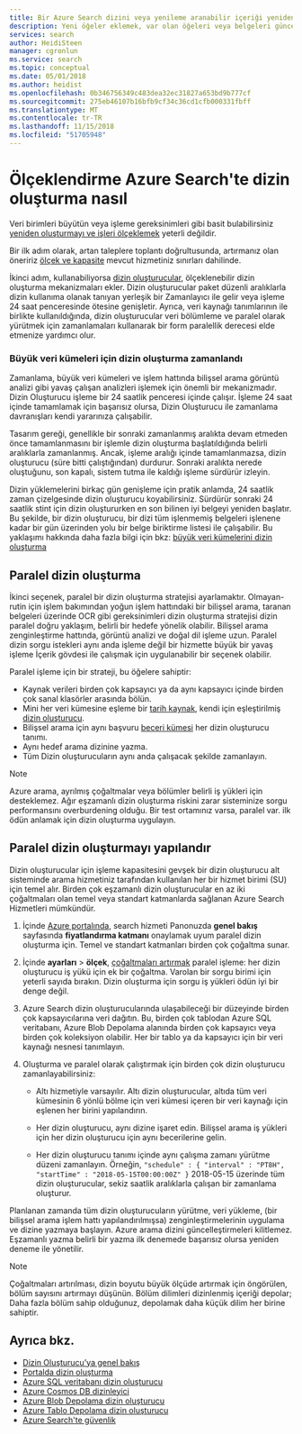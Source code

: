 ```yaml
---
title: Bir Azure Search dizini veya yenileme aranabilir içeriği yeniden | Microsoft Docs
description: Yeni öğeler eklemek, var olan öğeleri veya belgeleri güncelleştirin veya tam yeniden derleme veya kısmi artımlı bir Azure Search dizini yenilemek için dizin geçersiz belgelerde silme.
services: search
author: HeidiSteen
manager: cgronlun
ms.service: search
ms.topic: conceptual
ms.date: 05/01/2018
ms.author: heidist
ms.openlocfilehash: 0b346756349c483dea32ec31827a653bd9b777cf
ms.sourcegitcommit: 275eb46107b16bfb9cf34c36cd1cfb000331fbff
ms.translationtype: MT
ms.contentlocale: tr-TR
ms.lasthandoff: 11/15/2018
ms.locfileid: "51705948"
---
```

# <a name="how-to-scale-out-indexing-in-azure-search"></a>Ölçeklendirme Azure Search'te dizin oluşturma nasıl

Veri birimleri büyütün veya işleme gereksinimleri gibi basit bulabilirsiniz [yeniden oluşturmayı ve işleri ölçeklemek](search-howto-reindex.md) yeterli değildir. 

Bir ilk adım olarak, artan taleplere toplantı doğrultusunda, artırmanız olan öneririz [ölçek ve kapasite](search-capacity-planning.md) mevcut hizmetiniz sınırları dahilinde. 

İkinci adım, kullanabiliyorsa [dizin oluşturucular](search-indexer-overview.md), ölçeklenebilir dizin oluşturma mekanizmaları ekler. Dizin oluşturucular paket düzenli aralıklarla dizin kullanıma olanak tanıyan yerleşik bir Zamanlayıcı ile gelir veya işleme 24 saat penceresinde ötesine genişletir. Ayrıca, veri kaynağı tanımlarının ile birlikte kullanıldığında, dizin oluşturucular veri bölümleme ve paralel olarak yürütmek için zamanlamaları kullanarak bir form paralellik derecesi elde etmenize yardımcı olur.

### <a name="scheduled-indexing-for-large-data-sets"></a>Büyük veri kümeleri için dizin oluşturma zamanlandı

Zamanlama, büyük veri kümeleri ve işlem hattında bilişsel arama görüntü analizi gibi yavaş çalışan analizleri işlemek için önemli bir mekanizmadır. Dizin Oluşturucu işleme bir 24 saatlik penceresi içinde çalışır. İşleme 24 saat içinde tamamlamak için başarısız olursa, Dizin Oluşturucu ile zamanlama davranışları kendi yararınıza çalışabilir. 

Tasarım gereği, genellikle bir sonraki zamanlanmış aralıkta devam etmeden önce tamamlanmasını bir işlemle dizin oluşturma başlatıldığında belirli aralıklarla zamanlanmış. Ancak, işleme aralığı içinde tamamlanmazsa, dizin oluşturucu (süre bitti çalıştığından) durdurur. Sonraki aralıkta nerede oluştuğunu, son kapalı, sistem tutma ile kaldığı işleme sürdürür izleyin. 

Dizin yüklemelerini birkaç gün genişleme için pratik anlamda, 24 saatlik zaman çizelgesinde dizin oluşturucu koyabilirsiniz. Sürdürür sonraki 24 saatlik stint için dizin oluştururken en son bilinen iyi belgeyi yeniden başlatır. Bu şekilde, bir dizin oluşturucu, bir dizi tüm işlenmemiş belgeleri işlenene kadar bir gün üzerinden yolu bir belge biriktirme listesi ile çalışabilir. Bu yaklaşımı hakkında daha fazla bilgi için bkz: [büyük veri kümelerini dizin oluşturma](search-howto-indexing-azure-blob-storage.md#indexing-large-datasets)

<a name="parallel-indexing"></a>

## <a name="parallel-indexing"></a>Paralel dizin oluşturma

İkinci seçenek, paralel bir dizin oluşturma stratejisi ayarlamaktır. Olmayan-rutin için işlem bakımından yoğun işlem hattındaki bir bilişsel arama, taranan belgeleri üzerinde OCR gibi gereksinimleri dizin oluşturma stratejisi dizin paralel doğru yaklaşım, belirli bir hedefe yönelik olabilir. Bilişsel arama zenginleştirme hattında, görüntü analizi ve doğal dil işleme uzun. Paralel dizin sorgu istekleri aynı anda işleme değil bir hizmette büyük bir yavaş işleme İçerik gövdesi ile çalışmak için uygulanabilir bir seçenek olabilir. 

Paralel işleme için bir strateji, bu öğelere sahiptir:

+ Kaynak verileri birden çok kapsayıcı ya da aynı kapsayıcı içinde birden çok sanal klasörler arasında bölün. 
+ Mini her veri kümesine eşleme bir [tarih kaynak](https://docs.microsoft.com/rest/api/searchservice/create-data-source), kendi için eşleştirilmiş [dizin oluşturucu](https://docs.microsoft.com/rest/api/searchservice/create-indexer).
+ Bilişsel arama için aynı başvuru [beceri kümesi](https://docs.microsoft.com/rest/api/searchservice/create-skillset) her dizin oluşturucu tanımı.
+ Aynı hedef arama dizinine yazma. 
+ Tüm Dizin oluşturucuların aynı anda çalışacak şekilde zamanlayın.

> [!Note]
> Azure arama, ayrılmış çoğaltmalar veya bölümler belirli iş yükleri için desteklemez. Ağır eşzamanlı dizin oluşturma riskini zarar sisteminize sorgu performansını overburdening olduğu. Bir test ortamınız varsa, paralel var. ilk ödün anlamak için dizin oluşturma uygulayın.

## <a name="configure-parallel-indexing"></a>Paralel dizin oluşturmayı yapılandır

Dizin oluşturucular için işleme kapasitesini gevşek bir dizin oluşturucu alt sisteminde arama hizmetiniz tarafından kullanılan her bir hizmet birimi (SU) için temel alır. Birden çok eşzamanlı dizin oluşturucular en az iki çoğaltmaları olan temel veya standart katmanlarda sağlanan Azure Search Hizmetleri mümkündür. 

1. İçinde [Azure portalında](https://portal.azure.com), search hizmeti Panonuzda **genel bakış** sayfasında **fiyatlandırma katmanı** onaylamak uyum paralel dizin oluşturma için. Temel ve standart katmanları birden çok çoğaltma sunar.

2. İçinde **ayarları** > **ölçek**, [çoğaltmaları artırmak](search-capacity-planning.md) paralel işleme: her dizin oluşturucu iş yükü için ek bir çoğaltma. Varolan bir sorgu birimi için yeterli sayıda bırakın. Dizin oluşturma için sorgu iş yükleri ödün iyi bir denge değil.

3. Azure Search dizin oluşturucularında ulaşabileceği bir düzeyinde birden çok kapsayıcılarına veri dağıtın. Bu, birden çok tablodan Azure SQL veritabanı, Azure Blob Depolama alanında birden çok kapsayıcı veya birden çok koleksiyon olabilir. Her bir tablo ya da kapsayıcı için bir veri kaynağı nesnesi tanımlayın.

4. Oluşturma ve paralel olarak çalıştırmak için birden çok dizin oluşturucu zamanlayabilirsiniz:

   + Altı hizmetiyle varsayılır. Altı dizin oluşturucular, altıda tüm veri kümesinin 6 yönlü bölme için veri kümesi içeren bir veri kaynağı için eşlenen her birini yapılandırın. 

   + Her dizin oluşturucu, aynı dizine işaret edin. Bilişsel arama iş yükleri için her dizin oluşturucu için aynı becerilerine gelin.

   + Her dizin oluşturucu tanımı içinde aynı çalışma zamanı yürütme düzeni zamanlayın. Örneğin, `"schedule" : { "interval" : "PT8H", "startTime" : "2018-05-15T00:00:00Z" }` 2018-05-15 üzerinde tüm dizin oluşturucular, sekiz saatlik aralıklarla çalışan bir zamanlama oluşturur.

Planlanan zamanda tüm dizin oluşturucuların yürütme, veri yükleme, (bir bilişsel arama işlem hattı yapılandırılmışsa) zenginleştirmelerinin uygulama ve dizine yazmaya başlayın. Azure arama dizini güncelleştirmeleri kilitlemez. Eşzamanlı yazma belirli bir yazma ilk denemede başarısız olursa yeniden deneme ile yönetilir.

> [!Note]
> Çoğaltmaları artırılması, dizin boyutu büyük ölçüde artırmak için öngörülen, bölüm sayısını artırmayı düşünün. Bölüm dilimleri dizinlenmiş içeriği depolar; Daha fazla bölüm sahip olduğunuz, depolamak daha küçük dilim her birine sahiptir.

## <a name="see-also"></a>Ayrıca bkz.

+ [Dizin Oluşturucu’ya genel bakış](search-indexer-overview.md)
+ [Portalda dizin oluşturma](search-import-data-portal.md)
+ [Azure SQL veritabanı dizin oluşturucu](search-howto-connecting-azure-sql-database-to-azure-search-using-indexers.md)
+ [Azure Cosmos DB dizinleyici](search-howto-index-cosmosdb.md)
+ [Azure Blob Depolama dizin oluşturucu](search-howto-indexing-azure-blob-storage.md)
+ [Azure Tablo Depolama dizin oluşturucu](search-howto-indexing-azure-tables.md)
+ [Azure Search'te güvenlik](search-security-overview.md)